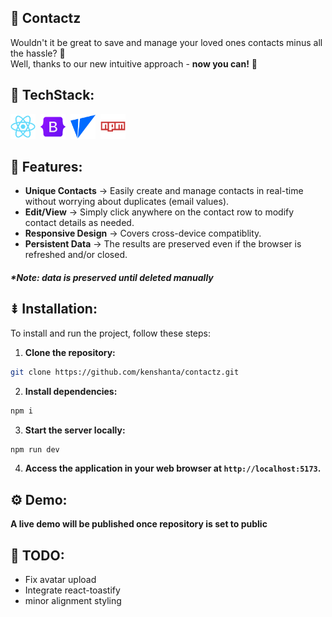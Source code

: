 ## 👤 Contactz

Wouldn't it be great to save and manage your loved ones contacts minus all the hassle? 🤔 <br/>
Well, thanks to our new intuitive approach - **now you can!** 🎉 
 
## 🧰 TechStack:

<div>
 <img src="https://github.com/devicons/devicon/blob/master/icons/react/react-original.svg" title="ReactJs" alt="ReactJs" width="40" height="40"/>&nbsp;
  <img src="https://github.com/devicons/devicon/blob/master/icons/bootstrap/bootstrap-original.svg" title="Bootstrap" alt="Bootstrap" width="40" height="40"/>&nbsp;
  <img src="https://github.com/devicons/devicon/blob/master/icons/vite/vite-original.svg" title="Vite" alt="Vite" width="40" height="40"/>&nbsp;
 <img src="https://github.com/devicons/devicon/blob/master/icons/npm/npm-original-wordmark.svg" title="NPM" alt="NPM" width="40" height="40"/>&nbsp;
 </div>

## 🎥 Features:

- **Unique Contacts** → Easily create and manage contacts in real-time without worrying about duplicates (email values).
- **Edit/View** → Simply click anywhere on the contact row to modify contact details as needed.
- **Responsive Design** → Covers cross-device compatiblity.
- **Persistent Data** → The results are preserved even if the browser is refreshed and/or closed.

#### _*Note: data is preserved until deleted manually_

## ⇟ Installation:

To install and run the project, follow these steps:

1.  **Clone the repository:**

```bash
git clone https://github.com/kenshanta/contactz.git
```

2.  **Install dependencies:**

```bash
npm i
```

3.  **Start the server locally:**

```bash
npm run dev
```

4.  **Access the application in your web browser at `http://localhost:5173`.**

## ⚙️ Demo:

**A live demo will be published once repository is set to public**

## 📝 TODO:

- Fix avatar upload
- Integrate react-toastify
- minor alignment styling

